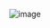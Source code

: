 ![image](https://github.com/josuetrres/gestionHospital/assets/163780660/3ba69f82-a420-4d43-bc73-bd8c6e2a9ea6)
